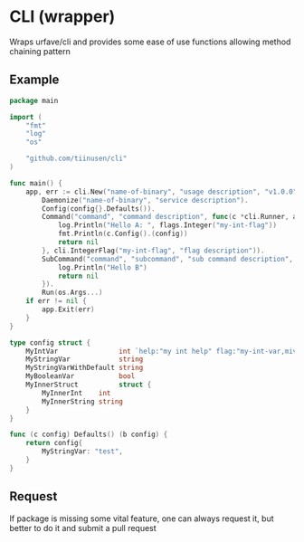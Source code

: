# CLI (wrapper)

Wraps urfave/cli and provides some ease of use functions allowing method chaining pattern

## Example

```go
package main

import (
	"fmt"
	"log"
	"os"

	"github.com/tiinusen/cli"
)

func main() {
	app, err := cli.New("name-of-binary", "usage description", "v1.0.0").
		Daemonize("name-of-binary", "service description").
		Config(config{}.Defaults()).
		Command("command", "command description", func(c *cli.Runner, args cli.Args, flags cli.Flags) error {
			log.Println("Hello A: ", flags.Integer("my-int-flag"))
			fmt.Println(c.Config().(config))
			return nil
		}, cli.IntegerFlag("my-int-flag", "flag description")).
		SubCommand("command", "subcommand", "sub command description", func(c *cli.Runner, args cli.Args, flags cli.Flags) error {
			log.Println("Hello B")
			return nil
		}).
		Run(os.Args...)
	if err != nil {
		app.Exit(err)
	}
}

type config struct {
	MyIntVar               int `help:"my int help" flag:"my-int-var,miv"`
	MyStringVar            string
	MyStringVarWithDefault string
	MyBooleanVar           bool
	MyInnerStruct          struct {
		MyInnerInt    int
		MyInnerString string
	}
}

func (c config) Defaults() (b config) {
	return config{
		MyStringVar: "test",
	}
}
```

## Request
If package is missing some vital feature, one can always request it, but better to do it and submit a pull request